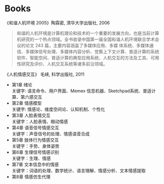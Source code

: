 # Books
《和谐人机环境 2005》陶霖密, 清华大学出版社, 2006
> 和谐的人机环境是计算机理论和技术的一个重要的发展方向，也是当前计算机研究的一个热点领域。全书收录中国第一届全国和谐人机环境联合学术会议的论文 243 篇，主要内容涵盖了多媒体应用、多媒  体系统、多媒体通信、多媒体信号处理、多媒体内容分析、觉察上下文计算、普适计算的系统软件、智能空间、普适计算的典型应用系统、人机交互的方法及工具、可用性研究及评价、人机交互系统等诸多前沿领域。

《人机情感交互》 毛峡, 科学出版社, 2011

* 第1章 绪论  
关键字: 语言命令、用户界面、Memex 信息机器、Sketchpad系统、普适计算、第六感交互
* 第2章 情感模型   
关键字: 情感论、维度空间论、认知机制、个性化
* 第3章 人脸表情交互   
关键字：人脸表情、眼动情感
* 第4章 语音信号情感交互  
关键字：声音信号的处理、情感语音合成
* 第5章 肢体行为情感交互   
关键字：手势、身体姿势
* 第6章 生理信号情感识别   
关键字：生理、情感
* 第7章 文本信息中的情感   
关键字：词语的处理、数学统计、语言理解、情感分析、文本情感提取
* 第8章 情感仿生代理  
